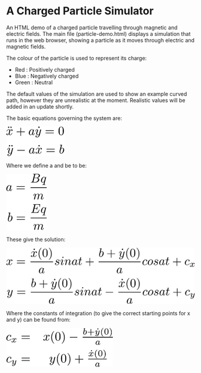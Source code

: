 # A Charged Particle Simulator
An HTML demo of a charged particle travelling through magnetic and electric fields.
The main file (particle-demo.html) displays a simulation that runs in the web browser, showing a particle as it moves through electric and magnetic fields.

The colour of the particle is used to represent its charge:
- Red : Positively charged
- Blue : Negatively charged
- Green : Neutral

The default values of the simulation are used to show an example curved path, however they are unrealistic at the moment. Realistic values will be added in an update shortly.

The basic equations governing the system are:

![Governing equations](img/acc-eq.jpg)

Where we define a and be to be:

![Defining a and b](img/a-and-b-eq.jpg)

These give the solution:

![Solution](img/x-and-y-eq.jpg)

Where the constants of integration (to give the correct starting points for x and y) can be found from:

![Constants of integration](img/const-eq.jpg)
